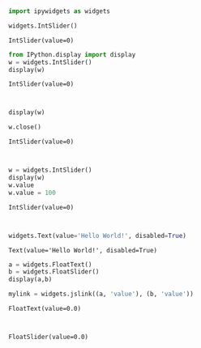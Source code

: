 ```python


import ipywidgets as widgets

widgets.IntSlider()
```


    IntSlider(value=0)



```python
from IPython.display import display
w = widgets.IntSlider()
display(w)
```


    IntSlider(value=0)



```python


display(w)

w.close()
```


    IntSlider(value=0)



```python


w = widgets.IntSlider()
display(w)
w.value
w.value = 100
```


    IntSlider(value=0)



```python


widgets.Text(value='Hello World!', disabled=True)


```


    Text(value='Hello World!', disabled=True)



```python
a = widgets.FloatText()
b = widgets.FloatSlider()
display(a,b)

mylink = widgets.jslink((a, 'value'), (b, 'value'))
```


    FloatText(value=0.0)



    FloatSlider(value=0.0)

